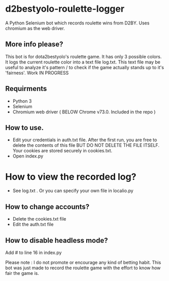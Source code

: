 # d2bestyolo-roulette-logger
A Python Selenium bot which records roulette wins from D2BY. Uses chromium as the web driver.

## More info please?
This bot is for dota2bestyolo's roulette game. It has only 3 possible colors. It logs the current roulette color into a text file log.txt. This text file may be useful to analyze it's pattern / to check if the game actually stands up to it's 'fairness'. Work IN PROGRESS

## Requirments
 - Python 3
 - Selenium
 - Chromium web driver ( BELOW Chrome v73.0. Included in the repo )

## How to use.
 - Edit your credentials in auth.txt file. After the first run, you are free to delete the contents of this file BUT DO NOT DELETE
 THE FILE ITSELF. Your cookies are stored securely in cookies.txt.
  - Open index.py


# How to view the recorded log?
 - See log.txt . Or you can specify your own file in localio.py

## How to change accounts?
 - Delete the cookies.txt file
 - Edit the auth.txt file
 
## How to disable headless mode?
Add # to line 16 in index.py

Please note : I do not promote or encourage any kind of betting habit. This bot was just made to record the roulette game with the effort to know how fair the game is.

 

